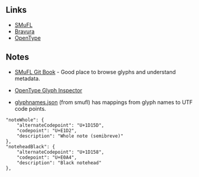## Links

* [SMuFL](https://smufl.org)
* [Bravura](https://github.com/steinbergmedia/bravura/tree/master/redist)
* [OpenType](opentype.js.org)

## Notes

* [SMuFL Git Book](https://w3c.github.io/smufl/gitbook/tables/clefs.html) - Good place to browse glyphs and understand metadata.

* [OpenType Glyph Inspector](https://opentype.js.org/glyph-inspector.html)

* [glyphnames.json](https://raw.githubusercontent.com/w3c/smufl/gh-pages/metadata/glyphnames.json) (from smufl) has mappings from glyph names to UTF code points.

```
"noteWhole": {
    "alternateCodepoint": "U+1D15D", 
    "codepoint": "U+E1D2", 
    "description": "Whole note (semibreve)"
}, 
"noteheadBlack": {
    "alternateCodepoint": "U+1D158", 
    "codepoint": "U+E0A4", 
    "description": "Black notehead"
}, 
```